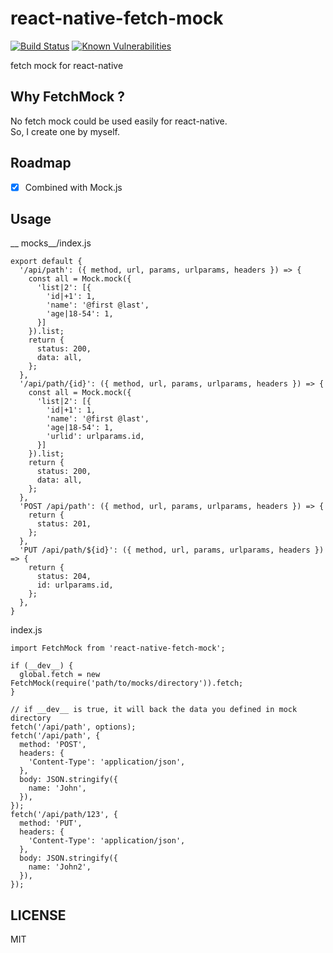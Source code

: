 # react-native-fetch-mock
[![Build Status](https://travis-ci.org/WhatAKitty/react-native-fetch-mock.svg?branch=master)](https://travis-ci.org/WhatAKitty/react-native-fetch-mock)
[![Known Vulnerabilities](https://snyk.io/test/npm/react-native-fetch-mock/badge.svg)](https://snyk.io/test/npm/react-native-fetch-mock)

fetch mock for react-native

## Why FetchMock ?
No fetch mock could be used easily for react-native.  
So, I create one by myself.

## Roadmap
- [x] Combined with Mock.js

## Usage

__ mocks__/index.js
```
export default {
  '/api/path': ({ method, url, params, urlparams, headers }) => {
    const all = Mock.mock({
      'list|2': [{
        'id|+1': 1,
        'name': '@first @last',
        'age|18-54': 1,
      }]
    }).list;
    return {
      status: 200,
      data: all,
    };
  },
  '/api/path/{id}': ({ method, url, params, urlparams, headers }) => {
    const all = Mock.mock({
      'list|2': [{
        'id|+1': 1,
        'name': '@first @last',
        'age|18-54': 1,
        'urlid': urlparams.id,
      }]
    }).list;
    return {
      status: 200,
      data: all,
    };
  },
  'POST /api/path': ({ method, url, params, urlparams, headers }) => {
    return {
      status: 201,
    };
  },
  'PUT /api/path/${id}': ({ method, url, params, urlparams, headers }) => {
    return {
      status: 204,
      id: urlparams.id,
    };
  },
}
```
index.js
```
import FetchMock from 'react-native-fetch-mock';

if (__dev__) {
  global.fetch = new FetchMock(require('path/to/mocks/directory')).fetch;
}

// if __dev__ is true, it will back the data you defined in mock directory
fetch('/api/path', options);
fetch('/api/path', {
  method: 'POST',
  headers: {
    'Content-Type': 'application/json',
  },
  body: JSON.stringify({
    name: 'John',
  }),
});
fetch('/api/path/123', {
  method: 'PUT',
  headers: {
    'Content-Type': 'application/json',
  },
  body: JSON.stringify({
    name: 'John2',
  }),
});
```
## LICENSE

MIT

